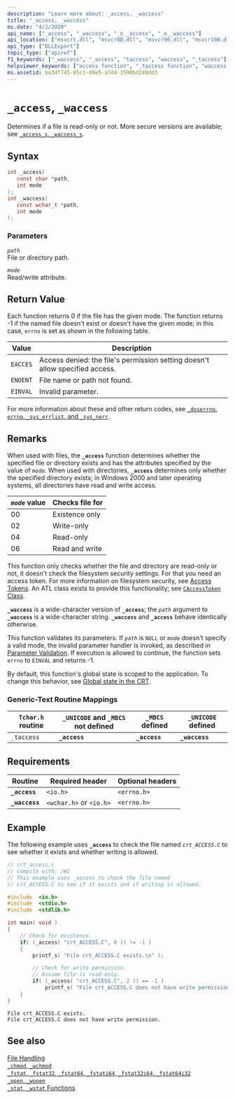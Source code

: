 ```yaml
---
description: "Learn more about: _access, _waccess"
title: "_access, _waccess"
ms.date: "4/2/2020"
api_name: ["_access", "_waccess", "_o__access", "_o__waccess"]
api_location: ["msvcrt.dll", "msvcr80.dll", "msvcr90.dll", "msvcr100.dll", "msvcr100_clr0400.dll", "msvcr110.dll", "msvcr110_clr0400.dll", "msvcr120.dll", "msvcr120_clr0400.dll", "ucrtbase.dll", "api-ms-win-crt-filesystem-l1-1-0.dll", "api-ms-win-crt-private-l1-1-0.dll"]
api_type: ["DLLExport"]
topic_type: ["apiref"]
f1_keywords: ["_waccess", "_access", "taccess", "waccess", "_taccess"]
helpviewer_keywords: ["access function", "_taccess function", "waccess function", "_access function", "_waccess function", "taccess function"]
ms.assetid: ba34f745-85c3-49e5-a7d4-3590bd249dd3
---
```

# `_access`, `_waccess`

Determines if a file is read-only or not. More secure versions are available; see [`_access_s`, `_waccess_s`](access-s-waccess-s.md).

## Syntax

```C
int _access(
   const char *path,
   int mode
);
int _waccess(
   const wchar_t *path,
   int mode
);
```

### Parameters

*`path`*<br/>
File or directory path.

*`mode`*<br/>
Read/write attribute.

## Return Value

Each function returns 0 if the file has the given mode. The function returns -1 if the named file doesn't exist or doesn't have the given mode; in this case, `errno` is set as shown in the following table.

| Value | Description |
|--|--|
| `EACCES` | Access denied: the file's permission setting doesn't allow specified access. |
| `ENOENT` | File name or path not found. |
| `EINVAL` | Invalid parameter. |

For more information about these and other return codes, see [`_doserrno`, `errno`, `_sys_errlist`, and `_sys_nerr`](../../c-runtime-library/errno-doserrno-sys-errlist-and-sys-nerr.md).

## Remarks

When used with files, the **`_access`** function determines whether the specified file or directory exists and has the attributes specified by the value of *`mode`*. When used with directories, **`_access`** determines only whether the specified directory exists; in Windows 2000 and later operating systems, all directories have read and write access.

|*`mode`* value|Checks file for|
|------------------|---------------------|
|00|Existence only|
|02|Write-only|
|04|Read-only|
|06|Read and write|

This function only checks whether the file and directory are read-only or not, it doesn't check the filesystem security settings. For that you need an access token. For more information on filesystem security, see [Access Tokens](/windows/win32/SecAuthZ/access-tokens). An ATL class exists to provide this functionality; see [`CAccessToken` Class](../../atl/reference/caccesstoken-class.md).

**`_waccess`** is a wide-character version of **`_access`**; the *`path`* argument to **`_waccess`** is a wide-character string. **`_waccess`** and **`_access`** behave identically otherwise.

This function validates its parameters. If *`path`* is `NULL` or *`mode`* doesn't specify a valid mode, the invalid parameter handler is invoked, as described in [Parameter Validation](../../c-runtime-library/parameter-validation.md). If execution is allowed to continue, the function sets `errno` to `EINVAL` and returns -1.

By default, this function's global state is scoped to the application. To change this behavior, see [Global state in the CRT](../global-state.md).

### Generic-Text Routine Mappings

|`Tchar.h` routine|`_UNICODE` and `_MBCS` not defined|`_MBCS` defined|`_UNICODE` defined|
|---------------------|--------------------------------------|--------------------|-----------------------|
|`_taccess`|**`_access`**|**`_access`**|**`_waccess`**|

## Requirements

|Routine|Required header|Optional headers|
|-------------|---------------------|----------------------|
|**`_access`**|`<io.h>`|`<errno.h>`|
|**`_waccess`**|`<wchar.h>` or `<io.h>`|`<errno.h>`|

## Example

The following example uses **`_access`** to check the file named *`crt_ACCESS.C`* to see whether it exists and whether writing is allowed.

```C
// crt_access.c
// compile with: /W1
// This example uses _access to check the file named
// crt_ACCESS.C to see if it exists and if writing is allowed.

#include  <io.h>
#include  <stdio.h>
#include  <stdlib.h>

int main( void )
{
    // Check for existence.
    if( (_access( "crt_ACCESS.C", 0 )) != -1 )
    {
        printf_s( "File crt_ACCESS.C exists.\n" );

        // Check for write permission.
        // Assume file is read-only.
        if( (_access( "crt_ACCESS.C", 2 )) == -1 )
            printf_s( "File crt_ACCESS.C does not have write permission.\n" );
    }
}
```

```Output
File crt_ACCESS.C exists.
File crt_ACCESS.C does not have write permission.
```

## See also

[File Handling](../../c-runtime-library/file-handling.md)<br/>
[`_chmod`, `_wchmod`](chmod-wchmod.md)<br/>
[`_fstat`, `_fstat32`, `_fstat64`, `_fstati64`, `_fstat32i64`, `_fstat64i32`](fstat-fstat32-fstat64-fstati64-fstat32i64-fstat64i32.md)<br/>
[`_open`, `_wopen`](open-wopen.md)<br/>
[`_stat`, `_wstat` Functions](stat-functions.md)
